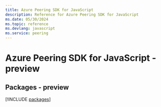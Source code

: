 ```yaml
---
title: Azure Peering SDK for JavaScript
description: Reference for Azure Peering SDK for JavaScript
ms.date: 05/30/2024
ms.topic: reference
ms.devlang: javascript
ms.service: peering
---
```

# Azure Peering SDK for JavaScript - preview
## Packages - preview
[!INCLUDE [packages](peering-index.md)]